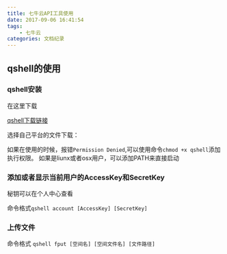 ```yaml
---
title: 七牛云API工具使用
date: 2017-09-06 16:41:54
tags:
    - 七牛云
categories: 文档纪录
---
```


## qshell的使用

### qshell安装

在这里下载

[qshell下载链接](https://developer.qiniu.com/kodo/tools/1302/qshell#7)

选择自己平台的文件下载：


如果在使用的时候，报错`Permission Denied`,可以使用命令`chmod +x qshell`添加执行权限。
如果是liunx或者osx用户，可以添加PATH来直接启动
### 添加或者显示当前用户的AccessKey和SecretKey

秘钥可以在个人中心查看

命令格式`qshell account [AccessKey] [SecretKey]`

### 上传文件

命令格式 `qshell fput [空间名] [空间文件名] [文件路径]`